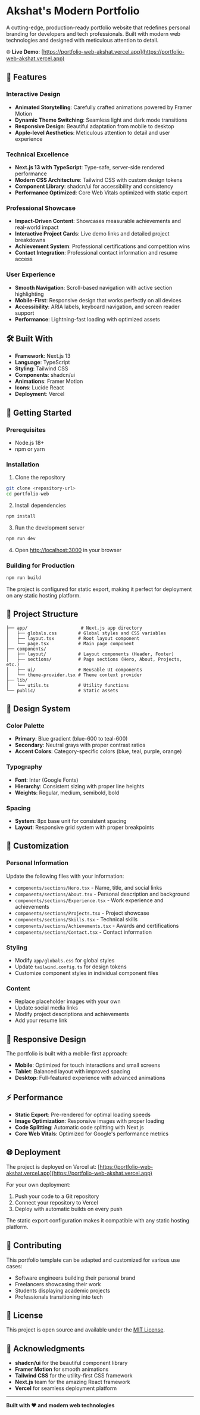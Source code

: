 # Akshat's Modern Portfolio

A cutting-edge, production-ready portfolio website that redefines personal branding for developers and tech professionals. Built with modern web technologies and designed with meticulous attention to detail.

🌐 **Live Demo**: [https://portfolio-web-akshat.vercel.app](https://portfolio-web-akshat.vercel.app)

## 🌟 Features

### Interactive Design
- **Animated Storytelling**: Carefully crafted animations powered by Framer Motion
- **Dynamic Theme Switching**: Seamless light and dark mode transitions
- **Responsive Design**: Beautiful adaptation from mobile to desktop
- **Apple-level Aesthetics**: Meticulous attention to detail and user experience

### Technical Excellence
- **Next.js 13 with TypeScript**: Type-safe, server-side rendered performance
- **Modern CSS Architecture**: Tailwind CSS with custom design tokens
- **Component Library**: shadcn/ui for accessibility and consistency
- **Performance Optimized**: Core Web Vitals optimized with static export

### Professional Showcase
- **Impact-Driven Content**: Showcases measurable achievements and real-world impact
- **Interactive Project Cards**: Live demo links and detailed project breakdowns
- **Achievement System**: Professional certifications and competition wins
- **Contact Integration**: Professional contact information and resume access

### User Experience
- **Smooth Navigation**: Scroll-based navigation with active section highlighting
- **Mobile-First**: Responsive design that works perfectly on all devices
- **Accessibility**: ARIA labels, keyboard navigation, and screen reader support
- **Performance**: Lightning-fast loading with optimized assets

## 🛠️ Built With

- **Framework**: Next.js 13
- **Language**: TypeScript
- **Styling**: Tailwind CSS
- **Components**: shadcn/ui
- **Animations**: Framer Motion
- **Icons**: Lucide React
- **Deployment**: Vercel

## 🚀 Getting Started

### Prerequisites
- Node.js 18+ 
- npm or yarn

### Installation

1. Clone the repository
```bash
git clone <repository-url>
cd portfolio-web
```

2. Install dependencies
```bash
npm install
```

3. Run the development server
```bash
npm run dev
```

4. Open [http://localhost:3000](http://localhost:3000) in your browser

### Building for Production

```bash
npm run build
```

The project is configured for static export, making it perfect for deployment on any static hosting platform.

## 📁 Project Structure

```
├── app/                    # Next.js app directory
│   ├── globals.css        # Global styles and CSS variables
│   ├── layout.tsx         # Root layout component
│   └── page.tsx           # Main page component
├── components/
│   ├── layout/            # Layout components (Header, Footer)
│   ├── sections/          # Page sections (Hero, About, Projects, etc.)
│   ├── ui/                # Reusable UI components
│   └── theme-provider.tsx # Theme context provider
├── lib/
│   └── utils.ts           # Utility functions
└── public/                # Static assets
```

## 🎨 Design System

### Color Palette
- **Primary**: Blue gradient (blue-600 to teal-600)
- **Secondary**: Neutral grays with proper contrast ratios
- **Accent Colors**: Category-specific colors (blue, teal, purple, orange)

### Typography
- **Font**: Inter (Google Fonts)
- **Hierarchy**: Consistent sizing with proper line heights
- **Weights**: Regular, medium, semibold, bold

### Spacing
- **System**: 8px base unit for consistent spacing
- **Layout**: Responsive grid system with proper breakpoints

## 🔧 Customization

### Personal Information
Update the following files with your information:
- `components/sections/Hero.tsx` - Name, title, and social links
- `components/sections/About.tsx` - Personal description and background
- `components/sections/Experience.tsx` - Work experience and achievements
- `components/sections/Projects.tsx` - Project showcase
- `components/sections/Skills.tsx` - Technical skills
- `components/sections/Achievements.tsx` - Awards and certifications
- `components/sections/Contact.tsx` - Contact information

### Styling
- Modify `app/globals.css` for global styles
- Update `tailwind.config.ts` for design tokens
- Customize component styles in individual component files

### Content
- Replace placeholder images with your own
- Update social media links
- Modify project descriptions and achievements
- Add your resume link

## 📱 Responsive Design

The portfolio is built with a mobile-first approach:
- **Mobile**: Optimized for touch interactions and small screens
- **Tablet**: Balanced layout with improved spacing
- **Desktop**: Full-featured experience with advanced animations

## ⚡ Performance

- **Static Export**: Pre-rendered for optimal loading speeds
- **Image Optimization**: Responsive images with proper loading
- **Code Splitting**: Automatic code splitting with Next.js
- **Core Web Vitals**: Optimized for Google's performance metrics

## 🌐 Deployment

The project is deployed on Vercel at: [https://portfolio-web-akshat.vercel.app](https://portfolio-web-akshat.vercel.app)

For your own deployment:

1. Push your code to a Git repository
2. Connect your repository to Vercel
3. Deploy with automatic builds on every push

The static export configuration makes it compatible with any static hosting platform.

## 🤝 Contributing

This portfolio template can be adapted and customized for various use cases:
- Software engineers building their personal brand
- Freelancers showcasing their work
- Students displaying academic projects
- Professionals transitioning into tech

## 📄 License

This project is open source and available under the [MIT License](LICENSE).

## 🙏 Acknowledgments

- **shadcn/ui** for the beautiful component library
- **Framer Motion** for smooth animations
- **Tailwind CSS** for the utility-first CSS framework
- **Next.js** team for the amazing React framework
- **Vercel** for seamless deployment platform

---

**Built with ❤️ and modern web technologies**
